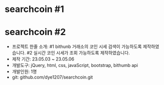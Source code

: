 # searchcoin #1
# searchcoin #2
- 프로젝트 한줄 소개: #1 bithunb 거래소의 코인 시세 검색이 가능하도록 제작하였습니다. #2 실시간 코인 시세가 조회 가능하도록 제작하였습니다.
- 제작 기간: 23.05.03 ~ 23.05.06 <br>
- 개발도구: jQuery, html, css, javaScript, bootstrap, bithumb api 
- 개발인원: 1명
- git: github.com/dye1207/searchcoin.git
